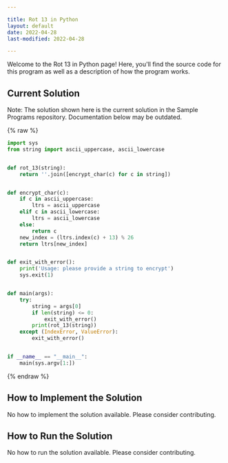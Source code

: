 ```yaml
---

title: Rot 13 in Python
layout: default
date: 2022-04-28
last-modified: 2022-04-28

---
```


Welcome to the Rot 13 in Python page! Here, you'll find the source code for this program as well as a description of how the program works.

## Current Solution

Note: The solution shown here is the current solution in the Sample Programs repository. Documentation below may be outdated.

{% raw %}

```Python
import sys
from string import ascii_uppercase, ascii_lowercase


def rot_13(string):
    return ''.join([encrypt_char(c) for c in string])


def encrypt_char(c):
    if c in ascii_uppercase:
        ltrs = ascii_uppercase
    elif c in ascii_lowercase:
        ltrs = ascii_lowercase
    else:
        return c
    new_index = (ltrs.index(c) + 13) % 26
    return ltrs[new_index]


def exit_with_error():
    print('Usage: please provide a string to encrypt')
    sys.exit(1)


def main(args):
    try:
        string = args[0]
        if len(string) <= 0:
            exit_with_error()
        print(rot_13(string))
    except (IndexError, ValueError):
        exit_with_error()


if __name__ == "__main__":
    main(sys.argv[1:])

```

{% endraw %}

## How to Implement the Solution

No how to implement the solution available. Please consider contributing.

## How to Run the Solution

No how to run the solution available. Please consider contributing.